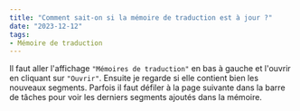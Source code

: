 ```yaml
---
title: "Comment sait-on si la mémoire de traduction est à jour ?"
date: "2023-12-12"
tags:
- Mémoire de traduction
---
```


Il faut aller l'affichage `"Mémoires de traduction"` en bas à gauche et l'ouvrir en cliquant sur `"Ouvrir"`. 
Ensuite je regarde si elle contient bien les nouveaux segments. 
Parfois il faut défiler à la page suivante dans la barre de tâches pour voir les derniers segments ajoutés dans la mémoire.
